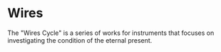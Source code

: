 # Wires
The "Wires Cycle" is a series of works for instruments that focuses on investigating the condition of the eternal present.
